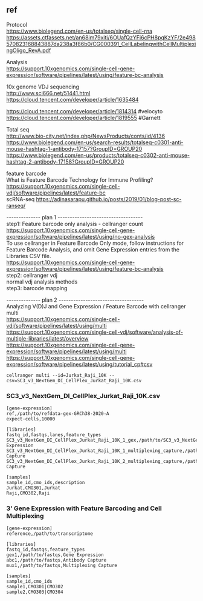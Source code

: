 
## ref
Protocol  
https://www.biolegend.com/en-us/totalseq/single-cell-rna  
https://assets.ctfassets.net/an68im79xiti/6OUafQzYFi6cPH8pqKzYF/2e498570823168843887da238a3f86b0/CG000391_CellLabelingwithCellMultiplexingOligo_RevA.pdf

Analysis  
https://support.10xgenomics.com/single-cell-gene-expression/software/pipelines/latest/using/feature-bc-analysis

10x genome VDJ sequencing  
http://www.sci666.net/51441.html  
https://cloud.tencent.com/developer/article/1635484

https://cloud.tencent.com/developer/article/1814314  #velocyto  
https://cloud.tencent.com/developer/article/1819555  #Garnett

Total seq  
http://www.bio-city.net/index.php/NewsProducts/conts/id/4136  
https://www.biolegend.com/en-us/search-results/totalseq-c0301-anti-mouse-hashtag-1-antibody-17157?GroupID=GROUP20  
https://www.biolegend.com/en-us/products/totalseq-c0302-anti-mouse-hashtag-2-antibody-17158?GroupID=GROUP20

feature barcode  
What is Feature Barcode Technology for Immune Profiling?  
https://support.10xgenomics.com/single-cell-vdj/software/pipelines/latest/feature-bc  
scRNA-seq https://adinasarapu.github.io/posts/2019/01/blog-post-sc-ranseq/

-------------- plan 1 -----------------------------------  
step1: Feature barcode only analysis - cellranger count  
https://support.10xgenomics.com/single-cell-gene-expression/software/pipelines/latest/using/no-gex-analysis  
To use cellranger in Feature Barcode Only mode, follow instructions for Feature Barcode Analysis, and omit Gene Expression entries from the Libraries CSV file.  
https://support.10xgenomics.com/single-cell-gene-expression/software/pipelines/latest/using/feature-bc-analysis  
step2: cellranger vdj  
normal vdj analysis methods  
step3: barcode mapping

-------------- plan 2 -----------------------------------  
Analyzing V(D)J and Gene Expression / Feature Barcode with cellranger multi  
https://support.10xgenomics.com/single-cell-vdj/software/pipelines/latest/using/multi  
https://support.10xgenomics.com/single-cell-vdj/software/analysis-of-multiple-libraries/latest/overview  
https://support.10xgenomics.com/single-cell-gene-expression/software/pipelines/latest/using/multi  
https://support.10xgenomics.com/single-cell-gene-expression/software/pipelines/latest/using/tutorial_cp#csv

```shell
cellranger multi --id=Jurkat_Raji_10K --csv=SC3_v3_NextGem_DI_CellPlex_Jurkat_Raji_10K.csv
```
### SC3_v3_NextGem_DI_CellPlex_Jurkat_Raji_10K.csv
```
[gene-expression]
ref,/path/to/refdata-gex-GRCh38-2020-A
expect-cells,10000

[libraries]
fastq_id,fastqs,lanes,feature_types
SC3_v3_NextGem_DI_CellPlex_Jurkat_Raji_10K_1_gex,/path/to/SC3_v3_NextGem_DI_CellPlex_Jurkat_Raji_10K/SC3_v3_NextGem_DI_CellPlex_Jurkat_Raji_10K_1_gex,any,Gene Expression
SC3_v3_NextGem_DI_CellPlex_Jurkat_Raji_10K_1_multiplexing_capture,/path/to/SC3_v3_NextGem_DI_CellPlex_Jurkat_Raji_10K/SC3_v3_NextGem_DI_CellPlex_Jurkat_Raji_10K_1_multiplexing_capture,any,Multiplexing Capture
SC3_v3_NextGem_DI_CellPlex_Jurkat_Raji_10K_2_multiplexing_capture,/path/to/SC3_v3_NextGem_DI_CellPlex_Jurkat_Raji_10K/SC3_v3_NextGem_DI_CellPlex_Jurkat_Raji_10K_2_multiplexing_capture,any,Multiplexing Capture

[samples]
sample_id,cmo_ids,description
Jurkat,CMO301,Jurkat
Raji,CMO302,Raji
```
### 3' Gene Expression with Feature Barcoding and Cell Multiplexing
```
[gene-expression]
reference,/path/to/transcriptome

[libraries]
fastq_id,fastqs,feature_types
gex1,/path/to/fastqs,Gene Expression
abc1,/path/to/fastqs,Antibody Capture
mux1,/path/to/fastqs,Multiplexing Capture

[samples]
sample_id,cmo_ids
sample1,CMO301|CMO302
sample2,CMO303|CMO304
```

